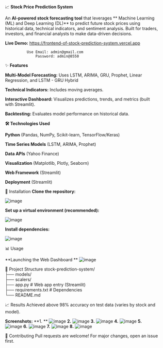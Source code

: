 📈 **Stock Price Prediction System** 

An **AI-powered stock forecasting tool** that leverages ** Machine Learning (ML) and Deep Learning (DL)** to predict future stock prices using historical data, technical indicators, and sentiment analysis. Built for traders, investors, and financial analysts to make data-driven decisions.

**Live Demo:** https://frontend-of-stock-prediction-system.vercel.app

              Use Email: admin@gmail.com
                  Password: admin@8550

✨ **Features**

**Multi-Model Forecasting:** Uses LSTM, ARIMA, GRU, Prophet, Linear Regression, and LSTM - GRU Hybrid

**Technical Indicators:** Includes moving averages.

**Interactive Dashboard:** Visualizes predictions, trends, and metrics (built with Streamlit).

**Backtesting:** Evaluates model performance on historical data.

**🛠️ Technologies Used**

**Python** (Pandas, NumPy, Scikit-learn, TensorFlow/Keras)

**Time Series Models** (LSTM, ARIMA, Prophet)

**Data APIs** (Yahoo Finance)

**Visualization** (Matplotlib, Plotly, Seaborn)

**Web Framework** (Streamlit)

**Deployment** (Streamlit)

🚀 Installation
**Clone the repository:**

![image](https://github.com/user-attachments/assets/1623a233-fbea-4c99-9319-5f0152da836a)

**Set up a virtual environment (recommended):**

![image](https://github.com/user-attachments/assets/ec2574a3-8e80-4977-945e-01c49f850d0b)

**Install dependencies:**

![image](https://github.com/user-attachments/assets/1760ab20-8167-4f24-9068-01d445a4063d)

📊 Usage

**Launching the Web Dashboard **
![image](https://github.com/user-attachments/assets/c39c45c4-cd22-4f49-9757-d30ca309157b)

📂 Project Structure
stock-prediction-system/  
├── models/  
├── scalers/             
├── app.py              # Web app entry (Streamlit)  
├── requirements.txt    # Dependencies  
└── README.md  

📈 Results
Achieved above 98% accuracy on test data (varies by stock and model).

**Screenshots:**
**1. **
![image](https://github.com/user-attachments/assets/96c69a24-8db3-4ffd-acd1-eec80208f762) 
**2.**
![image](https://github.com/user-attachments/assets/ab72eade-2e68-4796-abe4-31f11b342846)
**3.**
![image](https://github.com/user-attachments/assets/31cd5e7c-cb1d-44af-9e9c-80d903ecbce5)
**4.**
![image](https://github.com/user-attachments/assets/69535c9d-e075-40a2-ab4f-c536e2856c09)
**5.**
![image](https://github.com/user-attachments/assets/629ff474-e91e-443c-9ad8-2311cbf1ac4b)
**6.**
![image](https://github.com/user-attachments/assets/02df8e27-ac6e-498f-bd31-7a0d2c163e90)
**7.**
![image](https://github.com/user-attachments/assets/c2a7570a-e318-474d-bf40-b6f346092312)
**8.**
![image](https://github.com/user-attachments/assets/1e8cc35d-1524-4125-8486-9356794030ec)


🤝 Contributing
Pull requests are welcome! For major changes, open an issue first.
